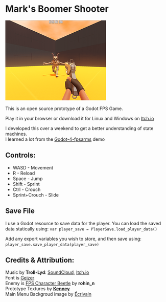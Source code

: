 # Mark's Boomer Shooter

![Boomer Shooter cover image](./Assets/cover-image.png)

This is an open source prototype of a Godot FPS Game.

Play it in your browser or download it for Linux and Windows on [Itch.io](https://bearlikelion.com/boomer-shooter)

I developed this over a weekend to get a better understanding of state machines.\
I learned a lot from the [Godot-4-fpsarms](https://github.com/gdquest-demos/godot-4-FPS-arms) demo

## Controls:
* WASD - Movement
* R - Reload
* Space - Jump
* Shift - Sprint
* Ctrl - Crouch
* Sprint+Crouch - Slide

## Save File
I use a Godot resource to save data for the player.
You can load the saved data statically using:
	`var player_save = PlayerSave.load_player_data()`

Add any export variables you wish to store, and then save using:
	`player_save.save_player_data(player_save)`

## Credits & Attribution:
Music by **Troll-Lyd**: [SoundCloud](https://soundcloud.com/troill-lyd), [Itch.io](https://troll-lyd.itch.io/)\
Font is [Geizer](https://www.dafont.com/geizer.font)\
Enemy is [FPS Character Beetle](https://opengameart.org/content/fps-character-beetle) by **rohin_n**\
Prototype Textures by [**Kenney**](https://www.kenney.nl/assets/prototype-textures)\
Main Menu Backgroud image by [Écrivain](https://opengameart.org/content/backgrounds-0)
